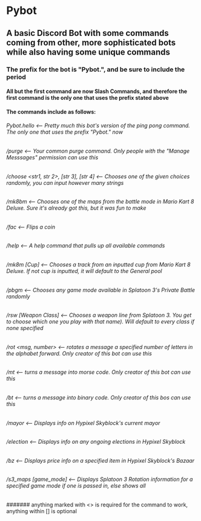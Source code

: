 # Pybot

## A basic Discord Bot with some commands coming from other, more sophisticated bots while also having some unique commands

### The prefix for the bot is "Pybot.", and be sure to include the period
#### All but the first command are now Slash Commands, and therefore the first command is the only one that uses the prefix stated above

#### The commands include as follows:
###### Pybot.hello                  <-- Pretty much this bot's version of the ping pong command. The only one that uses the prefix "Pybot." now
###### /purge                       <-- Your common purge command. Only people with the "Manage Messsages" permission can use this
###### /choose <str1, str 2>, [str 3], [str 4] <-- Chooses one of the given choices randomly, you can input however many strings
###### /mk8bm                       <-- Chooses one of the maps from the battle mode in Mario Kart 8 Deluxe. Sure it's already got this, but it was fun to make
###### /fac                         <-- Flips a coin
###### /help                        <-- A help command that pulls up all available commands
###### /mk8m [Cup]                  <-- Chooses a track from an inputted cup from Mario Kart 8 Deluxe. If not cup is inputted, it will default to the General pool
###### /pbgm                        <-- Chooses any game mode available in Splatoon 3's Private Battle randomly
###### /rsw [Weapon Class]          <-- Chooses a weapon line from Splatoon 3. You get to choose which one you play with that name). Will default to every class if none specified
###### /rot <msg, number>           <-- rotates a message a specified number of letters in the alphabet forward. Only creator of this bot can use this
###### /mt <msg>                    <-- turns a message into morse code. Only creator of this bot can use this
###### /bt <msg>                    <-- turns a message into binary code. Only creator of this bos can use this
###### /mayor                       <-- Displays info on Hypixel Skyblock's current mayor
###### /election                    <-- Displays info on any ongoing elections in Hypixel Skyblock <Bazaar Item>
###### /bz                          <-- Displays price info on a specified item in Hypixel Skyblock's Bazaar
###### /s3_maps [game_mode]         <-- Displays Splatoon 3 Rotation information for a specified game mode if one is passed in, else shows all

####### anything marked with <> is required for the command to work, anything within [] is optional
